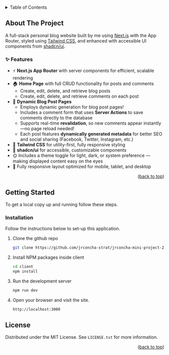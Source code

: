 <a id="readme-top"></a>

<!-- TABLE OF CONTENTS -->
<details>
  <summary>Table of Contents</summary>
  <ol>
    <li>
      <a href="#about-the-project">About The Project</a>
    </li>
    <li>
      <a href="#getting-started">Getting Started</a>
      <ul>
        <li><a href="#installation">Installation</a></li>
      </ul>
    </li>
    <li><a href="#license">License</a></li>
  </ol>
</details>

<!-- ABOUT THE PROJECT -->
## About The Project

<!--[![Product Name Screen Shot][product-screenshot]](https://example.com) -->

A full-stack personal blog website built by me using [Next.js](https://nextjs.org/) with the App Router, styled using [Tailwind CSS](https://tailwindcss.com/), and enhanced with accessible UI components from [shadcn/ui](https://ui.shadcn.com/).

### ✨ Features

- ⚡ **Next.js App Router** with server components for efficient, scalable rendering  
- 🏠 **Home Page** with full CRUD functionality for posts and comments  
  - Create, edit, delete, and retrieve blog posts  
  - Create, edit, delete, and retrieve comments on each post  
- 📝 **Dynamic Blog Post Pages**  
  - Employs dynamic generation for blog post pages!
  - Includes a comment form that uses **Server Actions** to save comments directly to the database  
  - Supports real-time **revalidation**, so new comments appear instantly—no page reload needed!  
  - Each post features **dynamically generated metadata** for better SEO and social sharing (Facebook, Twitter, Instagram, etc.)  
- 🔧 **Tailwind CSS** for utility-first, fully responsive styling  
- 🧩 **shadcn/ui** for accessible, customizable components  
- 🌞 Includes a theme toggle for light, dark, or system preference — making displayed content easy on the eyes
- 📱 Fully responsive layout optimized for mobile, tablet, and desktop

<p align="right">(<a href="#readme-top">back to top</a>)</p>

<!-- GETTING STARTED -->
## Getting Started

To get a local copy up and running follow these steps.

### Installation

Follow the instructions below to set-up this application.

1. Clone the github repo
   ```sh
   git clone https://github.com/jrconcha-strat/jrconcha-mini-project-2.git
   ```
2. Install NPM packages inside client
   ```sh
   cd client
   npm install
   ```
3. Run the development server
   ```sh
   npm run dev
   ```
4. Open your browser and visit the site.
   ```sh
   http://localhost:3000
   ```

## License
Distributed under the MIT License. See `LICENSE.txt` for more information.


<p align="right">(<a href="#readme-top">back to top</a>)</p>

<!-- MARKDOWN LINKS & IMAGES -->
<!-- https://www.markdownguide.org/basic-syntax/#reference-style-links -->
[contributors-shield]: https://img.shields.io/github/contributors/othneildrew/Best-README-Template.svg?style=for-the-badge
[contributors-url]: https://github.com/othneildrew/Best-README-Template/graphs/contributors
[forks-shield]: https://img.shields.io/github/forks/othneildrew/Best-README-Template.svg?style=for-the-badge
[forks-url]: https://github.com/othneildrew/Best-README-Template/network/members
[stars-shield]: https://img.shields.io/github/stars/othneildrew/Best-README-Template.svg?style=for-the-badge
[stars-url]: https://github.com/othneildrew/Best-README-Template/stargazers
[issues-shield]: https://img.shields.io/github/issues/othneildrew/Best-README-Template.svg?style=for-the-badge
[issues-url]: https://github.com/othneildrew/Best-README-Template/issues
[license-shield]: https://img.shields.io/github/license/othneildrew/Best-README-Template.svg?style=for-the-badge
[license-url]: https://github.com/othneildrew/Best-README-Template/blob/master/LICENSE.txt
[linkedin-shield]: https://img.shields.io/badge/-LinkedIn-black.svg?style=for-the-badge&logo=linkedin&colorB=555
[linkedin-url]: https://linkedin.com/in/othneildrew
[product-screenshot]: images/screenshot.png
[Next.js]: https://img.shields.io/badge/next.js-000000?style=for-the-badge&logo=nextdotjs&logoColor=white
[Next-url]: https://nextjs.org/
[React.js]: https://img.shields.io/badge/React-20232A?style=for-the-badge&logo=react&logoColor=61DAFB
[React-url]: https://reactjs.org/
[Vue.js]: https://img.shields.io/badge/Vue.js-35495E?style=for-the-badge&logo=vuedotjs&logoColor=4FC08D
[Vue-url]: https://vuejs.org/
[Angular.io]: https://img.shields.io/badge/Angular-DD0031?style=for-the-badge&logo=angular&logoColor=white
[Angular-url]: https://angular.io/
[Svelte.dev]: https://img.shields.io/badge/Svelte-4A4A55?style=for-the-badge&logo=svelte&logoColor=FF3E00
[Svelte-url]: https://svelte.dev/
[Laravel.com]: https://img.shields.io/badge/Laravel-FF2D20?style=for-the-badge&logo=laravel&logoColor=white
[Laravel-url]: https://laravel.com
[Bootstrap.com]: https://img.shields.io/badge/Bootstrap-563D7C?style=for-the-badge&logo=bootstrap&logoColor=white
[Bootstrap-url]: https://getbootstrap.com
[JQuery.com]: https://img.shields.io/badge/jQuery-0769AD?style=for-the-badge&logo=jquery&logoColor=white
[JQuery-url]: https://jquery.com 
